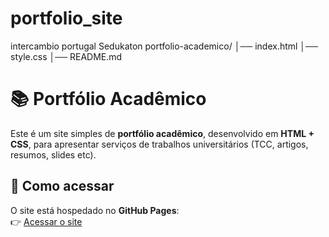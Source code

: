 # portfolio_site
intercambio portugal Sedukaton
portfolio-academico/
│── index.html
│── style.css
│── README.md
# 📚 Portfólio Acadêmico

Este é um site simples de **portfólio acadêmico**, desenvolvido em **HTML + CSS**, para apresentar serviços de trabalhos universitários (TCC, artigos, resumos, slides etc).

## 🚀 Como acessar
O site está hospedado no **GitHub Pages**:  
👉 [Acessar o site](https://mnrufino.github.io/portfolio_site/)



